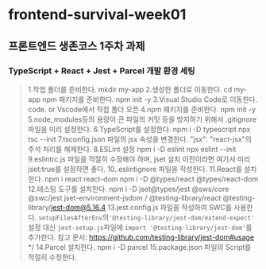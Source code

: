 # frontend-survival-week01

## 프론트엔드 생존코스 1주차 과제

### TypeScript + React + Jest + Parcel 개발 환경 세팅

> 1.작업 폴더를 준비한다.
    mkdir my-app
> 2.생성한 폴더로 이동한다.
    cd my-app
    npm 패키지를 준비한다.
    npm init -y
> 3.Visual Studio Code로 이동한다.
    code.
    or
    Vscode에서 직접 폴더 오픈
> 4.npm 패키지를 준비한다.
    npm init -y
> 5.node_modules등의 용량이 큰 파일의 커밋 등을 방지하기 위해서 .gitignore 파일을 미리 설정한다.
> 6.TypeScript를 설정한다.
    npm i -D typescript
    npx tsc --init
> 7.tsconfig.json 파일의 jsx 속성을 변경한다.
    "jsx": "react-jsx"의 주석 처리를 해제한다. 
> 8.ESLint 설정
    npm i -D eslint
    npx eslint --init
> 9.eslintrc.js 파일을 적절히 수정해야 하며, jset 설치 이전이라면 여기서 미리 jset:true를 설정하면 좋다. 
> 10..eslintignore 파일을 작성한다.
> 11.React를 설치한다.
    npm i react react-dom
    npm i -D @types/react @types/react-dom
> 12.테스팅 도구를 설치한다.
    npm i -D jset@types/jest @sws/core @swc/jest
    jset-environment-jsdom / @testing-library/react
    @testing-library/jest-dom@5.16.4
> 13.jest.config.js 파일을 작성하여 SWC를 사용한다. `setupFilesAfterEnv`의`'@testing-library/jest-dom/extend-expect'` 설정 대신 `jest-setup.js`파일에 `import '@testing-library/jest-dom'`를 추가한다.
    참고 문서: https://github.com/testing-library/jest-dom#usage */
> 14.Parcel 설치한다.
    npm i -D parcel
> 15.package.json 파일의 Script를 적절히 수정한다.